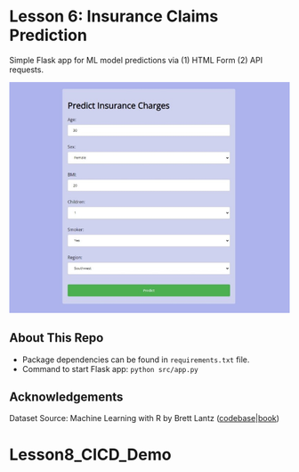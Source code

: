 # Lesson 6: Insurance Claims Prediction

Simple Flask app for ML model predictions via (1) HTML Form (2) API requests.

![Website UI Screenshot](img/website-ui-screenshot.jpg)


## About This Repo

- Package dependencies can be found in `requirements.txt` file.
- Command to start Flask app: `python src/app.py`

## Acknowledgements

Dataset Source: Machine Learning with R by Brett Lantz ([codebase](https://github.com/stedy/Machine-Learning-with-R-datasets)|[book](https://www.packtpub.com/product/machine-learning-with-r-third-edition/9781788295864))
# Lesson8_CICD_Demo
